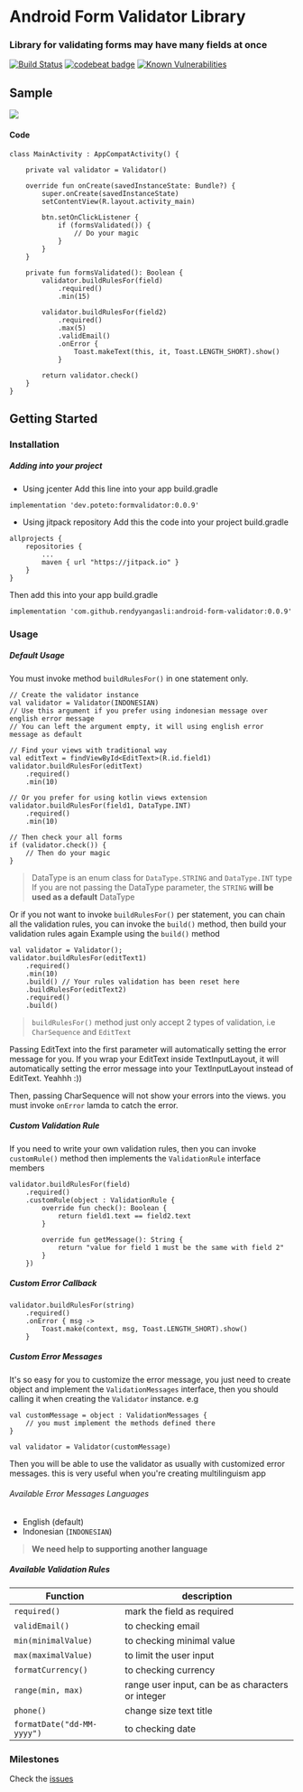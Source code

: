 # Android Form Validator Library
### Library for validating forms may have many fields at once

[![Build Status](https://travis-ci.org/rendyyangasli/android-form-validator.svg?branch=master)](https://travis-ci.org/rendyyangasli/android-form-validator)
[![codebeat badge](https://codebeat.co/badges/dbc9d2b3-09aa-46e2-878b-933a85d620c9)](https://codebeat.co/projects/github-com-rendyyangasli-android-form-validator-master)
[![Known Vulnerabilities](https://snyk.io/test/github/rendyyangasli/android-form-validator/badge.svg?targetFile=formvalidator%2Fbuild.gradle)](https://snyk.io/test/github/rendyyangasli/android-form-validator?targetFile=formvalidator%2Fbuild.gradle)

## Sample

![](asset/demo.gif)

#### Code 
```
class MainActivity : AppCompatActivity() {

    private val validator = Validator()

    override fun onCreate(savedInstanceState: Bundle?) {
        super.onCreate(savedInstanceState)
        setContentView(R.layout.activity_main)

        btn.setOnClickListener {
            if (formsValidated()) {
                // Do your magic
            }
        }
    }

    private fun formsValidated(): Boolean {
        validator.buildRulesFor(field)
            .required()
            .min(15)

        validator.buildRulesFor(field2)
            .required()
            .max(5)
            .validEmail()
            .onError {
                Toast.makeText(this, it, Toast.LENGTH_SHORT).show()
            }

        return validator.check()
    }
}
```

## Getting Started
### Installation

##### Adding into your project
 * Using jcenter 
 Add this line into your app build.gradle
```
implementation 'dev.poteto:formvalidator:0.0.9'
```

 * Using jitpack repository
 Add this the code into your project build.gradle 
```
allprojects {
    repositories {
        ...
        maven { url "https://jitpack.io" }
    }
}
```
Then  add this into your app build.gradle
```
implementation 'com.github.rendyyangasli:android-form-validator:0.0.9'
```


### Usage
##### Default Usage

You must invoke method `buildRulesFor()` in one statement only.

``` 
// Create the validator instance
val validator = Validator(INDONESIAN) 
// Use this argument if you prefer using indonesian message over english error message
// You can left the argument empty, it will using english error message as default

// Find your views with traditional way
val editText = findViewById<EditText>(R.id.field1)
validator.buildRulesFor(editText)
    .required()
    .min(10)
        
// Or you prefer for using kotlin views extension
validator.buildRulesFor(field1, DataType.INT)
    .required()
    .min(10)

// Then check your all forms 
if (validator.check()) {
    // Then do your magic
}
```

> DataType is an enum class for `DataType.STRING` and `DataType.INT` type 
> If you are not passing the DataType parameter, the `STRING` **will be used as a default** DataType

Or if you not want to invoke `buildRulesFor()` per statement, you can chain all the validation rules, you can invoke the `build()` method, then build your validation rules again
Example using the `build()` method 

```
val validator = Validator();
validator.buildRulesFor(editText1)
    .required()
    .min(10)
    .build() // Your rules validation has been reset here
    .buildRulesFor(editText2) 
    .required()
    .build()
``` 

> `buildRulesFor()` method just only accept 2 types of validation, i.e `CharSequence` and `EditText`

Passing EditText into the first parameter will automatically setting the error message for you. If you wrap your EditText inside TextInputLayout, it will automatically setting the error message into your TextInputLayout instead of EditText. Yeahhh :)) 

Then, passing CharSequence will not show your errors into the views. you must invoke `onError` lamda to catch the error.

##### Custom Validation Rule
If you need to write your own validation rules, then you can invoke `customRule()` method then implements the `ValidationRule` interface members

```
validator.buildRulesFor(field)
    .required()
    .customRule(object : ValidationRule {
        override fun check(): Boolean {
            return field1.text == field2.text
        }
        
        override fun getMessage(): String {
            return "value for field 1 must be the same with field 2"
        }
    })

```

##### Custom Error Callback
```
validator.buildRulesFor(string)
    .required()
    .onError { msg -> 
        Toast.make(context, msg, Toast.LENGTH_SHORT).show()
    }
```

##### Custom Error Messages 
It's so easy for you to customize the error message, you just need to create object and implement the `ValidationMessages` interface, then you should calling it when creating the `Validator` instance. e.g 
```
val customMessage = object : ValidationMessages {
    // you must implement the methods defined there
}

val validator = Validator(customMessage)
```
Then you will be able to use the validator as usually with customized error messages. this is very useful when you're creating multilinguism app

###### Available Error Messages Languages
* English (default)
* Indonesian (`INDONESIAN`)
> **We need help to supporting another language**

##### Available Validation Rules
Function      		   | description
---------------------------| -------------
`required()`  		   | mark the field as required
`validEmail()`             | to checking email
`min(minimalValue)` 	   | to checking minimal value
`max(maximalValue)`        | to limit the user input
`formatCurrency()`	   | to checking currency
`range(min, max)`	   | range user input, can be as characters or integer
`phone()`	           | change size text title
`formatDate("dd-MM-yyyy")` | to checking date

### Milestones
Check the [issues](https://github.com/rendyyangasli/android-form-validator/issues)